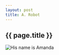 ```yaml
---
layout: post
title: A. Robot
---
```


{{ page.title }}
----------------

![His name is Amanda](https://raw.github.com/revdan/art/master/a-robot.jpg)
